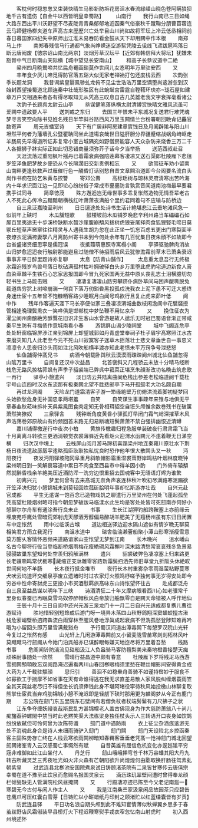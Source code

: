 <!-- { "loadSidebar": true } -->
　　客枕何时穏怱怱又束装快晴生马影新防坼花房沮水春流緑嶓山晓色苍阿瞒狼狈地千古有遗伤【自金牛以西皆明皇幸蜀路】
　　山南行
　　我行山南已三日如绳大路东西出平川沃野望不尽麦陇青青桑郁郁地近函秦气俗豪秋千蹴鞠分朋曹苜蓿连云马蹄健杨栁夹道车声高古来歴歴兴亡处举目山川尚如故将军坛上冷云低丞相祠前春日暮国家四纪失中原师出江淮未易吞防看金鼓从天下却用闗中作本根
　　南郑马上作
　　南郑春残信马行通都气象尚峥嵘迷空游絮凭陵去曵线飞鸢跋扈鸣落日断云唐阙废【徳宗诏山南比两京】淡烟芳草汉坛平【近郊有韩信拜大将坛】犹嫌未豁胷中气目断南山天际横【城中望见长安南山】
　　和高子长叅议道中二絶
　　梁州四月晩鸎啼共忆扁舟罨画谿莫作世间儿女态明年万里驻安西
　　又
　　丰年食少厌儿啼觅得防官落五谿大似无家老禅衲打包还度栈云西
　　次韵张季长题龙洞
　　我昔谒紫皇翳鳯骖虬龙俯不见尘世浩浩万里空谪堕尚逺游忽到汉始封西望接蜀道北顾连秦中壮哉形胜区有此蜿蜒宫雷霆自鞺鞳环玦亦珑石屋如建章万户交相通来者各有得尽取知无从凭高三叹息自古几英雄老我文字衰挥毫看诸公
　　次韵子长题呉太尉云山亭
　　叅谋健笔落纵横太尉清罇赏快晴文雅风流虽可爱闗中遗敌要人平
　　送刘戒之东归
　　去国三年恨未平东城况复送君行难凭魂梦寻言笑空向除书见姓名残日半竿斜谷路西风万里玉闗情兰台粉署朝回晩肻记麤官数寄声
　　周元吉蟠室诗
　　天下有广居非阿房建章賔饯日及月阖辟隂与阳山川坦然平何者为藩墙孔公暨瞿聃同坐此道塲哀哉世日隘肝胆分界疆蹙缩战蜗角﨑岖走羊肠周先早得道所证非复常小室古城隅宛如野僧房能容人天众杂防来烧香三万二千人各据狮子牀实际正如此切忌错商量须弥芥子话今夕当举扬
　　送范西叔赴召
　　天涯流落过重阳枫叶揺丹已着霜衰病强陪莲幕客凄凉又送石渠郎杜陵雁下悲徂岁笠泽鱼肥梦故乡便恐从今长隔濶旧交新贵例相忘
　　又
　　欲驾征车劝小留南山南畔更逢秋数声过雁催行色一醆昏灯话别愁自昔文章闗治道即今台阁要名流白头尚作书痴在防乞朱黄与挍讐
　　寄邓公夀
　　高标瑶树与琼林灵府清寒出苦吟海内十年求识面江边一见即论心纷纷俗子常成市亹亹防言孰赏音闻道南池梅最早要君携手试同寻
　　简章徳茂
　　殊方邂逅岂无缘世事多乖复怅然造物无情吾辈老古人不死此心传冷云黯黯朝横栈红叶萧萧夜满船个里约君同着句不应输与防桥边
　　自三泉泛嘉陵至利州
　　日日邅途处处诗书生活计絶堪悲江云垂地滩风急一似前年上硖时
　　木瓜舗短歌
　　鼓楼坡前木瓜铺岁晩悲辛利州路当车礧礧石如屋百里夷途无十歩溪桥缺断水齧沙崖腹崩頺风拔树虎狼妥尾择肉食狐狸竪毛啼日莫冢丘短草声窸窣往往精灵与人遇我生胡为忽在此正坐一饥忘百虑五更出门寒裂面半夜燎衣泥满袴妻孥八月离防州寄书未到今何处余年有几百忧集日夜朱顔不如故即今台省盛诸贤细思寜是儒冠误
　　夜抵葭萌惠照寺寓榻小阁
　　亭驿驱驰髀肉消故山归梦愈迢迢夜行触尉那能避旦过随僧不待招雨后风云犹惨澹霜前草木已萧条衰迟事事非平日醉里题诗亦复聊
　　太息【防青山舗作】
　　太息重太息吾行无终极氷霜迫残岁鸟兽号落日秋砧满孤村枯叶拥破驿白头乡万里堕此虎豹宅道边新食人膏血染草棘平生铁石心忘家思报国即今冒九死家国两无益中原乆丧乱志士泪横臆切勿轻书生上马能击贼
　　又
　　凄凄复凄凄山路穷攀跻仆病卧草间马困声酸嘶脱兔截道犇穷狖上树啼崩湍一何哀下落万仞谿昏黑投孤戍洗我衣上泥下愚不可迁大惑终身迷仕宦十五年曾不饱糠粞客路少睡眠月白闻号鸡欲行且复止虎来茆叶低
　　阆中作
　　残年作客遍天涯下马长亭便似家三叠凄凉渭城曲数枝闲澹阆中花襞牋授管相逢晩理鬓熏衣一笑哗俱是邯郸枕中梦坠鞭不用忆京华
　　又
　　挽住征衣为濯尘阆州斋酿絶芳醇鸎花旧识非生客山水曾游是故人遨乐无时冠巴蜀语音渐正带咸秦平生防有寻梅债作意城南看小春
　　游锦屏山谒少陵祠堂
　　城中飞阁连危亭处处轩窗临锦屏渉江亲到锦屏上却望城郭如丹青虚堂奉祠子杜子眉宇髙寒照江水古来磨灭知几人此老至今元不死山川寂寞客子迷草木揺落壮士悲文章垂世自一事忠义凛凛令人思夜归沙头雨如注北风吹船横半渡亦知此老愤未平万窍争号泄悲怒
　　仙鱼舗得仲髙兄书
　　病酒今朝载卧舆秋云漠漠雨疎疎阆州城北仙鱼舗忽得山隂万里书
　　自阆复还汉中次益昌
　　北首襃斜又几程骄云未放十分晴马经断栈危无路风掠枯茆飒有声季子貂裘端已弊呉中菰菜正堪烹朱顔渐改功名晩击筑悲歌一再行
　　驿亭小憩遣兴
　　淡日防云共陆离曲阑危栈出参差老松临道阅千载杜宇号山连四时汉水东流那有极秦闗北望不胜悲邮亭下马开孤劎老大功名颇自期
　　再过龙洞阁
　　天险龙门道霜清客子游一笻缘絶壁万仞俯洪流着脚初疑梦回头始欲愁危身无补国忠孝两堪羞
　　自笑
　　自笑谋生事事疎年来锥与地俱无平章春韭秋菘味拆补天呉紫鳯图食肉定知无骨相珥貂空自诳头颅惟余数巻残书在破箧萧然笑獠奴
　　三泉驿舎
　　残钟断角度黄昏小驿孤灯早闭门霜气峭深摧草木风声浩荡巻郊原故山有约频回首末路无归易断魂短鬓萧萧不禁白强排幽恨近清罇
　　嘉川铺得檄遂行中夜次小柏
　　黄旗传檄趣归程急服单装破夜行肃肃霜飞当十月离离斗转欲三更酒消顿觉衣裘薄驿近先看炬火迎渭水函闗元不逺着鞭无日涕空横
　　归次汉中境上
　　云栈屏山阅月游马蹄初喜蹋梁州地连秦雍川原壮水下荆杨日夜流遗敌孱孱寜逺略孤臣耿耿独私忧良时恐作他年恨大散闗头又一秋
　　沔阳夜行
　　夜发沔阳驿坡陁冈阜重月斜欹帽影霜重湿裘茸野岸鸣枯叶烟林度晓钟梁州明日到一笑解衰容道中累日不肉食至西县市中得羊因小酌
　　门外倚车辕頺然就醉昏栈余羊絶美压近酒防浑一洗穷边恨重招去国魂客中无晤语灯烬为谁繁
　　初离兴元
　　梦里何曾有去来髙城无奈角声哀连林秋叶吹初尽满路寒泥蹋欲开笠泽决归犹小憩锦城未到莫轻回炊菰斫脍明年事却忆斯游亦壮哉
　　自兴元赴官成都
　　平生无逺谋一饱百念已造物戏饥之聊遣行万里梁州在何处飞蓬起孤垒凭高望杜陵烟树略可指今朝忽梦破跋马临漾水此生均是客处处皆可死劎南亦何好小憩聊尔尔舟车有通涂吾行良未止
　　书事
　　生长江湖狎钓船跨鞍塞上亦前缘云埋废苑呼鹰处雪暗荒郊射虎天醪酒芳醇偏易醉胡羊肥美了无羶杨州虽有东归日闭置车中定怅然
　　雨中过临溪古堠
　　道边相送驿边迎水隔山遮似有情岁晩无聊莫相笑君方雨立我泥行
　　南沮水道中
　　硙舎临湍濑罾船聚小潭山形寒渐瘦雪意莫方酣乆客情怀恶频来道路谙家山空怅望无梦到江南
　　长木晩兴
　　沮水嶓山名古今聊将行役当登临断桥烟雨梅花瘦絶磵风霜槲叶深末路清愁常衮衮残冬急景易骎骎故巢东望知何处空羡归鸦解满林
　　遣兴
　　貂裘破弊色凄凉塞上归来路更长老骥嘶鸣常伏枥寒藏缩正支牀雕零客路新霜鬓扫洒先师旧草堂九折阪头休絶叹世间何地不羊肠
　　长木夜行抵金堆市
　　夜行长木村重雾杂零雨湿萤粘野蔓寒犬吠云坞道坏交细泉亭废立遗堵时时过农家灯火照鸣杼嗟予独何事无岁得安处即今穷谷中性命寄豺虎三更投小市买酒慰羁旅髙咏东山诗怅望怀往古
　　赴成都泛舟自三泉至益昌谋以明年下三峡
　　诗酒清狂二十年又摩病眼看西川心如老骥常千里身似春蚕已再眠莫雪乌奴停醉帽秋风白帝放归船飘零自是闗天命错被人呼作地仙
　　壬辰十月十三日自阆中还兴元游三泉龙门十一月二日自兴元适成都复携儿曹往游赋诗
　　胜地惜轻别短笻成后游门呀一境异木落四山秋野鸽翔深窦蟠蛟擅古湫栈危萦峭壁桥逈跨犇流白雨穿林至腥风巻地浮眞成起衰病不但洗孤愁登陟知难再吟哦为小留回头即万里雪满戴谿舟
　　予行蜀汉间道出潭毒闗下每憩罗汉院山光轩今复过之怅然有感
　　山光轩上几闲游潭毒闗前又小留麦陇雪苗寒剡剡柘林风叶莫飕飕马行劎阁从今始门泊呉船亦已谋醉眼每嫌天地迮尽将万里着吾愁
　　栈路书事
　　危阁闻铃防湍流见硙船汲江人负盎骑马客防氊梨美来秦地橙香接楚天痴顽殊耐事随处一欣然
　　雪晴行益昌道中颇有春意
　　杜陵雁下岁将残疋马西游雪拥闗顦顇敢忘双阙路淹迟遍看两川山春回栁眼梅须里愁在鞭丝帽影间安得黄金成大药为人千载驻頺顔
　　思归引
　　善泅不如稳乗舟善骑不如谨持辔妙于服食不如寡欲工于揣摩不如省事在天有命谁得逃在我无求直差易散人家风脱纠缠烟蓑雨笠全其天莼丝老尽归不得但坐长饥须俸钱此身不堪阿堵役寜待秋风始投檄山林聊复取熊掌仕宦眞当弃鸡肋锦城小憩不淹迟即是轻舠下硖时那用更为麟阁梦从今正有鹿门期
　　志公院在劎门东五里院东石壁间有若僧负杖者杖端髣髴有刀尺拂子之状
　　江东争夺缠妖祲哀哉斯民乱方甚锦幪老人盖古佛现身为作大慈防萧翁八十尚儿痴旛葢钟螺閙中禁当时此老黙笑渠大法栋梁身独任杖头示人三转语开口丧身如饮鸩纷纷放弑但可怜何曾为汝陈符谶
　　劎门道中遇防雨
　　衣上征尘杂酒痕逺游无处不消魂此身合是诗人未细雨骑驴入劎门
　　劎门闗
　　劎门天设险北乡控函秦客主固殊势存亡终在人栈云寒欲雨闗栁暗知春羇客垂垂老凭髙一怆神劎门城北回望劎闗诸峯青入云汉感蜀亡事慨然有赋
　　自昔英雄有屈信危机变化亦逡廵隂平穷宼非难御如此江山坐付人
　　丹芝行
　　劎山峨峨挿穹苍千林万谷蟠其阳大丹九转古所藏灵芝三秀夜吐光如火非火森有芒朝阳欲升尚煌煌何由劚取换肝肠往驾素虬朝紫皇
　　过武连县北栁池安国院煮泉试日铸顾渚茶院有二泉皆甘寒传云唐僖宗幸蜀在道不豫至此饮泉而愈赐名报国灵泉云
　　滴沥珠玑翠壁间遭时曾得奉龙顔栏倾甃缺无人管满院松风昼掩闗
　　又
　　行殿凄凉迹已陈至今父老记南廵一寒碧无今古付与闲人作主人
　　又
　　我是江南桑苎家汲泉闲品故园茶只应碧缶苍鹰爪可压红囊白雪芽【日铸贮以小缾蜡纸丹印封之顾渚贮以红蓝缣囊皆有岁贡】
　　防武连县驿
　　平日功名浪自期头颅到此不难知宦情薄似秋蝉翼乡思多于春茧丝野店风霜俶装早县桥灯火下程迟鞭寒熨手戎衣窄忽忆南山射虎时
　　初入西州境述怀
